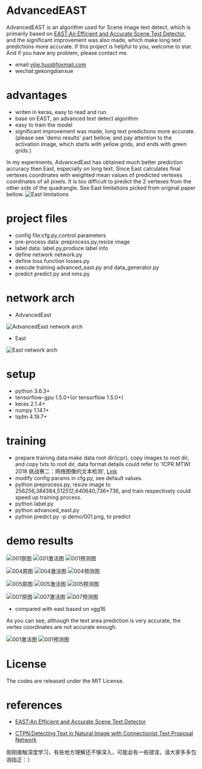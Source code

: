 # AdvancedEAST
AdvancedEAST is an algorithm used for Scene image text detect,
which is primarily based on
[EAST:An Efficient and Accurate Scene Text Detector](https://arxiv.org/abs/1704.03155v2),
and the significant improvement was also made,
which make long text predictions more accurate.
If this project is helpful to you, welcome to star.
And if you have any problem, please contact me.
* email:yijie.huo@foxmail.com
* wechat:gekongdianxue

# advantages
* writen in keras, easy to read and run
* base on EAST, an advanced text detect algorithm
* easy to train the model
* significant improvement was made, long text predictions more accurate.(please
see 'demo results' part bellow,
and pay attention to the activation image,
which starts with yellow grids, and ends with green grids.) 

In my experiments,
AdvancedEast has obtained much better prediction accuracy then East,
especially on long text. Since East calculates final vertexes coordinates with
weighted mean values of predicted vertexes coordinates of all pixels. It is too
difficult to predict the 2 vertexes from the other side of the quadrangle.
See East limitations picked from original paper bellow.
![East limitations](image/East.limitations.png "East limitations")

# project files
* config file:cfg.py,control parameters
* pre-process data:
    preprocess.py,resize image
* label data:
    label.py,produce label info
* define network
    network.py
* define loss function
    losses.py
* execute training
    advanced_east.py and data_generator.py
* predict
    predict.py and nms.py

# network arch
* AdvancedEast

![AdvancedEast network arch](image/AdvancedEast.network.png "AdvancedEast network arch")

* East

![East network arch](image/East.network.png "East network arch")


# setup
* python 3.6.3+
* tensorflow-gpu 1.5.0+(or tensorflow 1.5.0+)
* keras 2.1.4+
* numpy 1.14.1+
* tqdm 4.19.7+

# training
* prepare training data:make data root dir(icpr),
copy images to root dir, and copy txts to root dir,
data format details could refer to 'ICPR MTWI 2018 挑战赛二：网络图像的文本检测',
[Link](https://tianchi.aliyun.com/competition/introduction.htm?spm=5176.100066.0.0.3bcad780oQ9Ce4&raceId=231651)
* modify config params in cfg.py, see default values.
* python preprocess.py, resize image to 256*256,384*384,512*512,640*640,736*736,
and train respectively could speed up training process.
* python label.py
* python advanced_east.py
* python predict.py -p demo/001.png, to predict

# demo results
![001原图](demo/001.png "001原图")
![001激活图](demo/001.png_act.jpg "001激活图")
![001预测图](demo/001.png_predict.jpg "001预测图")

![004原图](demo/004.jpg "004原图")
![004激活图](demo/004.jpg_act.jpg "004激活图")
![004预测图](demo/004.jpg_predict.jpg "004预测图")

![005原图](demo/005.png "005原图")
![005激活图](demo/005.png_act.jpg "005激活图")
![005预测图](demo/005.png_predict.jpg "005预测图")

![007原图](demo/007.png "007原图")
![007激活图](demo/007.png_act.jpg "007激活图")
![007预测图](demo/007.png_predict.jpg "007预测图")

* compared with east based on vgg16

As you can see, although the text area prediction is very accurate, the vertex coordinates are not accurate enough.

![001激活图](demo/001.png_act_east.jpg "001激活图")
![001预测图](demo/001.png_predict_east.jpg "001预测图")

# License
The codes are released under the MIT License.

# references
* [EAST:An Efficient and Accurate Scene Text Detector](https://arxiv.org/abs/1704.03155v2)

* [CTPN:Detecting Text in Natural Image with Connectionist Text Proposal Network](https://arxiv.org/abs/1609.03605)

刚刚接触深度学习，有些地方理解还不够深入，可能会有一些错误，请大家多多包涵指正：）
